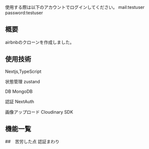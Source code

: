 使用する際は以下のアカウントでログインしてください。
mail:testuser
password:testuser

## 概要
airbnbのクローンを作成しました。


## 使用技術
Nextjs,TypeScript

状態管理
zustand

DB
MongoDB

認証
NextAuth

画像アップロード
Cloudinary SDK


## 機能一覧

##　苦労した点
認証まわり
